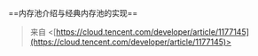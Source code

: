 ==内存池介绍与经典内存池的实现==
 > 来自 <[https://cloud.tencent.com/developer/article/1177145](https://cloud.tencent.com/developer/article/1177145)>